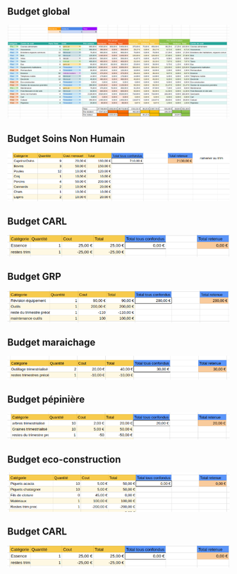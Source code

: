 ## Budget global
![](./Ressources/budget-global.png)

## Budget Soins Non Humain
![](./Ressources/budget-snh.png)

## Budget CARL
![](./Ressources/budget-carl.png)

## Budget GRP
![](./Ressources/budget-grp.png)

## Budget maraichage
![](./Ressources/budget-maraichage.png)

## Budget pépinière
![](./Ressources/budget-pepiniere.png)

## Budget eco-construction
![](./Ressources/budget-ec.png)

## Budget CARL
![](./Ressources/budget-carl.png)

